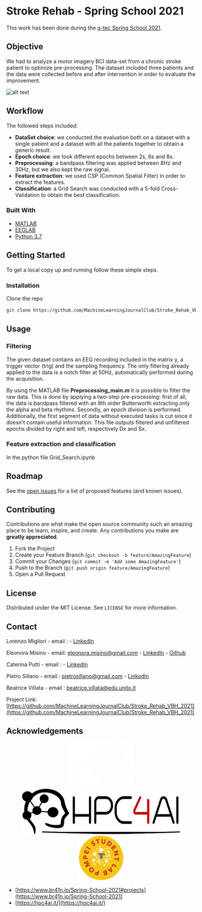 
# Stroke Rehab - Spring School 2021

This work has been done during the [g-tec Spring School 2021](https://www.gtec.at/spring-school-2021/).

## Objective

We had to analyze a motor imagery BCI data-set from a chronic stroke patient to optimize pre-processing. The dataset included three patients and the data were collected before and after intervention in order to evaluate the improvement.

![alt text](https://github.com/MachineLearningJournalClub/Stroke_Rehab_VBH_2021/blob/main/img/timing.png?raw=true)

## Workflow

The followed steps included:

* **DataSet choice**: we conducted the evaluation both on a dataset with a single patient and a dataset with all the patients together to obtain a generic result.
* **Epoch choice**: we took different epochs between 2s, 6s and 8s.
* **Preprocessing**: a bandpass filtering was applied between 8Hz and 30Hz, but we also kept the raw signal.
* **Feature extraction**: we used CSP (Common Spatial Filter) in order to extract the features.
* **Classification**: a Grid Search was conducted with a 5-fold Cross-Validation to obtain the best classification.


### Built With

* [MATLAB](https://mathworks.com/?s_tid=gn_logo)
* [EEGLAB](https://eeglab.org)
* [Python 3.7](https://www.python.org)



<!-- GETTING STARTED -->
## Getting Started

To get a local copy up and running follow these simple steps.

### Installation

Clone the repo
   ```sh
   git clone https://github.com/MachineLearningJournalClub/Stroke_Rehab_VBH_2021.git
   ```

<!-- USAGE EXAMPLES -->
## Usage

### Filtering
The given dataset contains an EEG recording included in the matrix y, a trigger vector (trig) and the sampling frequency. The only filtering already applied to the data is a notch filter at 50Hz, automatically performed during the acquisition.

By using the MATLAB file **Preprocessing_main.m** it is possible to filter the raw data. This is done by applying a two-step pre-processing: first of all, the data is bandpass filtered with an 8th order Butterworth extracting only the alpha and beta rhythms. Secondly, an epoch division is performed. Additionally, the first segment of data without executed tasks is cut since it doesn't contain useful information.
This file outputs filtered and unfiltered epochs divided by right and left, respectively Dx and Sx.

### Feature extraction and classification

In the python file Grid_Search.ipynb

<!-- ROADMAP -->
## Roadmap

See the [open issues](https://github.com/MachineLearningJournalClub/Stroke_Rehab_VBH_2021/issues) for a list of proposed features (and known issues).



<!-- CONTRIBUTING -->
## Contributing

Contributions are what make the open source community such an amazing place to be learn, inspire, and create. Any contributions you make are **greatly appreciated**.

1. Fork the Project
2. Create your Feature Branch (`git checkout -b feature/AmazingFeature`)
3. Commit your Changes (`git commit -m 'Add some AmazingFeature'`)
4. Push to the Branch (`git push origin feature/AmazingFeature`)
5. Open a Pull Request



<!-- LICENSE -->
## License

Distributed under the MIT License. See `LICENSE` for more information.



<!-- CONTACT -->
## Contact

Lorenzo Migliori - email : []() - [LinkedIn]()

Eleonora Misino - email: eleonora.misino@gmail.com - [LinkedIn](https://www.linkedin.com/in/eleonora-misino/) - [Github](https://github.com/EleMisi)

Caterina Putti  - email :  - [LinkedIn]()

Pietro Sillano - email : pietrosillano@gmail.com - [LinkedIn](https://www.linkedin.com/in/pietro-sillano/)

Beatrice Villata - email : beatrice.villata@edu.unito.it

Project Link: [https://github.com/MachineLearningJournalClub/Stroke_Rehab_VBH_2021](https://github.com/MachineLearningJournalClub/Stroke_Rehab_VBH_2021)



<!-- ACKNOWLEDGEMENTS -->
## Acknowledgements

<p align="center">
  <a href="https://github.com/MachineLearningJournalClub/Stroke_Rehab_VBH_2021">
    <img src="img/logo_gtec.png" alt="Logo" width="180" height="120">
    <img src="img/logo_hpc4ai.png" alt="Logo" width="420" height="120">
    <img src="img/logo_pompei.png" alt="Logo" width="120" height="120">

  </a>

* [https://www.br41n.io/Spring-School-2021#projects](https://www.br41n.io/Spring-School-2021)
* [https://hpc4ai.it/](https://hpc4ai.it/)



<!-- MARKDOWN LINKS & IMAGES -->
<!-- https://www.markdownguide.org/basic-syntax/#reference-style-links -->
[contributors-shield]: https://img.shields.io/github/contributors/MachineLearningJournalClub/Stroke_Rehab_VBH_2021.svg?style=for-the-badge
[contributors-url]: https://github.com/MachineLearningJournalClub/Stroke_Rehab_VBH_2021/graphs/contributors
[forks-shield]: https://img.shields.io/github/forks/MachineLearningJournalClub/Stroke_Rehab_VBH_2021.svg?style=for-the-badge
[forks-url]: https://github.com/MachineLearningJournalClub/Stroke_Rehab_VBH_2021/network/members
[stars-shield]: https://img.shields.io/github/stars/MachineLearningJournalClub/Stroke_Rehab_VBH_2021.svg?style=for-the-badge
[stars-url]: https://github.com/MachineLearningJournalClub/Stroke_Rehab_VBH_2021/stargazers
[issues-shield]: https://img.shields.io/github/issues/MachineLearningJournalClub/Stroke_Rehab_VBH_2021.svg?style=for-the-badge
[issues-url]: https://github.com/MachineLearningJournalClub/Stroke_Rehab_VBH_2021/issues
[license-shield]: https://img.shields.io/github/license/MachineLearningJournalClub/Stroke_Rehab_VBH_2021.svg?style=for-the-badge
[license-url]: https://github.com/MachineLearningJournalClub/Stroke_Rehab_VBH_2021/blob/main/LICENSE.md
[linkedin-shield]: https://img.shields.io/badge/-LinkedIn-black.svg?style=for-the-badge&logo=linkedin&colorB=555
[linkedin-url]: https://www.linkedin.com/company/machine-learning-journal-club
